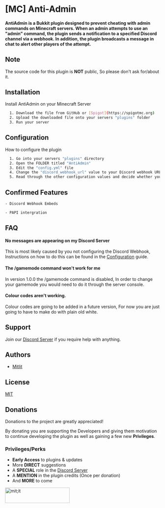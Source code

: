 
# [MC] Anti-Admin

#### AntiAdmin is a Bukkit plugin designed to prevent cheating with admin commands on Minecraft servers. When an admin attempts to use an "admin" command, the plugin sends a notification to a specified Discord channel via a webhook. In addition, the plugin broadcasts a message in chat to alert other players of the attempt.

## Note

The source code for this plugin is **NOT** public, So please don't ask for/about it.

## Installation

Install AntiAdmin on your Minecraft Server

```bash
  1. Download the file from GitHub or [Spigot](https://spigotmc.org)
  2. Upload the downloaded file onto your servers "plugins" folder
  3. Run your server
```
    
## Configuration

How to configure the plugin

```bash
  1. Go into your servers "plugins" directory
  2. Open the FOLDER titled "AntiAdmin"
  3. Edit the "config.yml" file
  4. Change the "discord_webhook_url" value to your Discord webhook URL
  5. Read through the other configuration values and decide whether you want to change them or now
```
## Confirmed Features

```bash
- Discord Webhook Embeds

- PAPI intergration
```

## FAQ

#### No messages are appearing on my Discord Server

This is most likely caused by you not configuring the Discord Webhook, Instructions on how to do this can be found in the [Configuration](https://github.com/ThatAlbaPerson/AntiAdmin/wiki/Configuration) guide.

#### The /gamemode command won't work for me

In version 1.0.0 the /gamemode command is disabled, In order to change your gamemode you would need to do it through the server console.

#### Colour codes aren't working.

Colour codes are going to be added in a future version, For now you are just going to have to make do with plain old white.


## Support

Join our [Discord Server](https://discord.gg/FUawEyXH5K) if you require help with anything.


## Authors

- [Mitlit](https://www.github.com/thatalbaperson)


## License

[MIT](https://choosealicense.com/licenses/mit/)


## Donations

Donations to the project are greatly appreciated!

By donating you are supporting the Developers and giving them motivation to continue developing the plugin as well as gaining a few new **Privileges**.

### Privileges/Perks


* **Early Access** to plugins & updates
* More **DIRECT** suggestions
* A **SPECIAL** role in the [Discord Server](https://discord.gg/FUawEyXH5K)
* A **MENTION** in the plugin credits (Once per donation)
* And **MORE** to come
<p><a href="https://ko-fi.com/mitlit"> <img align="left" src="https://cdn.ko-fi.com/cdn/kofi3.png?v=3" height="50" width="210" alt="mit;it" /></a></p><br><br>
